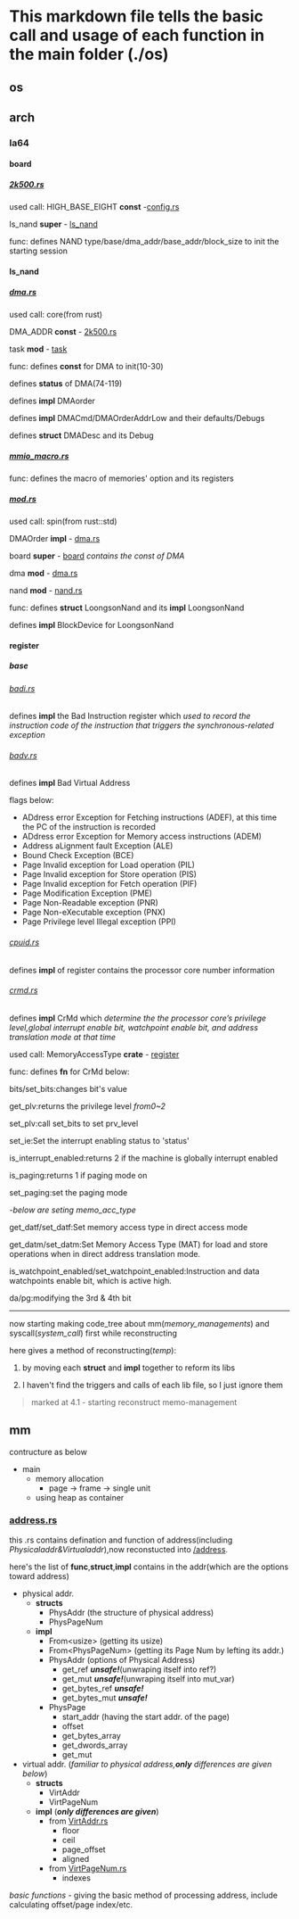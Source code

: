 # This markdown file tells the basic call and usage of each function in the main folder (./os)

## os

## arch

### la64

#### board

##### [2k500.rs](os/src/arch/la64/board/2k500.rs)

used call:
HIGH_BASE_EIGHT **const** -[config.rs](os/src/arch/la64/config.rs)

ls_nand **super** - [ls_nand](os/src/arch/la64/ls_nand)

func:
defines NAND type/base/dma_addr/base_addr/block_size to init the starting session

#### ls_nand

##### [dma.rs](os/src/arch/la64/ls_nand/dma.rs)

used call:
core(from rust)

DMA_ADDR **const** - [2k500.rs](os/src/arch/la64/board/2k500.rs)

task **mod** - [task](os/src/task)

func:
defines **const** for DMA to init(10-30)

defines **status** of DMA(74-119)

defines **impl** DMAorder

defines **impl** DMACmd/DMAOrderAddrLow and their defaults/Debugs

defines **struct** DMADesc and its Debug

##### [mmio_macro.rs](os/src/arch/la64/ls_nand/mmio_macro.rs)

func:
defines the macro of memories' option and its registers

##### [mod.rs](os/src/arch/la64/ls_nand/mod.rs)

used call:
spin(from rust::std)

DMAOrder **impl** - [dma.rs](os/src/arch/la64/ls_nand/dma.rs)

board **super** - [board](os/src/arch/la64/board) *contains the const of DMA*

dma **mod** - [dma.rs](os/src/arch/la64/ls_nand/dma.rs)

nand **mod** - [nand.rs](os/src/arch/la64/ls_nand/nand.rs)

func:
defines **struct** LoongsonNand and its **impl** LoongsonNand

defines **impl** BlockDevice for LoongsonNand

#### register

##### base

###### [badi.rs](os/src/arch/la64/register/base/badi.rs)

defines **impl** the Bad Instruction register which *used to record the instruction code of the instruction that triggers the synchronous-related exception*

###### [badv.rs](os/src/arch/la64/register/base/badv.rs)

defines **impl** Bad Virtual Address

flags below:

- ADdress error Exception for Fetching instructions (ADEF), at this time the PC of the instruction is recorded
- ADdress error Exception for Memory access instructions (ADEM)
- Address aLignment fault Exception (ALE)
- Bound Check Exception (BCE)
- Page Invalid exception for Load operation (PIL)
- Page Invalid exception for Store operation (PIS)
- Page Invalid exception for Fetch operation (PIF)
- Page Modification Exception (PME)
- Page Non-Readable exception (PNR)
- Page Non-eXecutable exception (PNX)
- Page Privilege level Illegal exception (PPI)

###### [cpuid.rs](os/src/arch/la64/register/base/cpuid.rs)

defines **impl** of register contains the processor core number information

###### [crmd.rs](os/src/arch/la64/register/base/crmd.rs)

defines **impl** CrMd which *determine the the processor core’s privilege level,global interrupt enable bit, watchpoint enable bit, and address translation mode at that time*

used call:
MemoryAccessType **crate** - [register](os/src/arch/la64/register)

func:
defines **fn** for CrMd below:

bits/set_bits:changes bit's value

get_plv:returns the privilege level *from0~2*

set_plv:call set_bits to set prv_level

set_ie:Set the interrupt enabling status to 'status'

is_interrupt_enabled:returns 2 if the machine is globally interrupt enabled

is_paging:returns 1 if paging mode on

set_paging:set the paging mode

-*below are seting memo_acc_type*

get_datf/set_datf:Set memory access type in direct access mode

get_datm/set_datm:Set Memory Access Type (MAT) for load and store operations when in direct address translation mode.

is_watchpoint_enabled/set_watchpoint_enabled:Instruction and data watchpoints enable bit, which is active high.

da/pg:modifying the 3rd & 4th bit

---

now starting making code_tree about mm(*memory_managements*) and syscall(*system_call*) first while reconstructing

here gives a method of reconstructing(*temp*):

1. by moving each **struct** and **impl** together to reform its libs

2. I haven't find the triggers and calls of each lib file, so I just ignore them

>marked at 4.1 - starting reconstruct memo-management

## mm

contructure as below

- main
    - memory allocation
        - page -> frame -> single unit
    - using heap as container

### [address.rs](os\src\mm\address.rs)

this .rs contains defination and function of address(including *Physicaladdr&Virtualaddr*),now reconstucted into [/address](os\src\mm\mm_reconstructed\address).

here's the list of **func**,**struct**,**impl** contains in the addr(which are the options toward address)

- physical addr.
    - **structs**
        - PhysAddr (the structure of physical address)
        - PhysPageNum 
    - **impl**
        - From\<usize\> (getting its usize)
        - From\<PhysPageNum\> (getting its Page Num by lefting its addr.)
        - PhysAddr (options of Physical Address)
            - get_ref ***unsafe!***(unwraping itself into ref?)
            - get_mut ***unsafe!***(unwraping itself into mut_var)
            - get_bytes_ref ***unsafe!***
            - get_bytes_mut ***unsafe!***
        - PhysPage
            - start_addr (having the start addr. of the page)
            - offset
            - get_bytes_array
            - get_dwords_array
            - get_mut
- virtual addr. (*familiar to physical address,**only** differences are given below*)
    - **structs**
        - VirtAddr
        - VirtPageNum
    - **impl** (***only differences are given***)  
        - from [VirtAddr.rs](os\src\mm\mm_reconstructed\address\Virt\VirtAddr.rs)   
            - floor
            - ceil  
            - page_offset
            - aligned
        - from [VirtPageNum.rs](os\src\mm\mm_reconstructed\address\Virt\VirtPageNum.rs)
            - indexes

*basic functions* - giving the basic method of processing address, include calculating offset/page index/etc.







